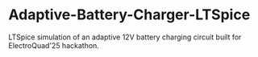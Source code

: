 # Adaptive-Battery-Charger-LTSpice
LTSpice simulation of an adaptive 12V battery charging circuit built for ElectroQuad'25 hackathon.
